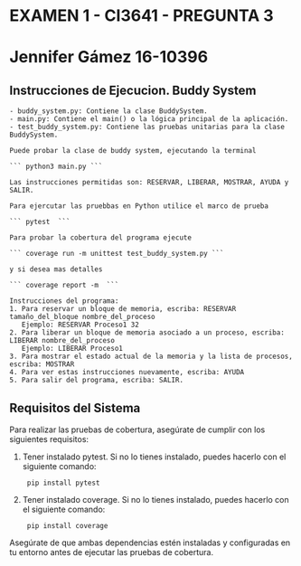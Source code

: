 # EXAMEN 1 - CI3641 - PREGUNTA 3
# Jennifer Gámez 16-10396

## Instrucciones de Ejecucion. Buddy System

    - buddy_system.py: Contiene la clase BuddySystem.
    - main.py: Contiene el main() o la lógica principal de la aplicación.
    - test_buddy_system.py: Contiene las pruebas unitarias para la clase BuddySystem.

    Puede probar la clase de buddy system, ejecutando la terminal

    ``` python3 main.py ```

    Las instrucciones permitidas son: RESERVAR, LIBERAR, MOSTRAR, AYUDA y SALIR.

    Para ejercutar las pruebbas en Python utilice el marco de prueba

    ``` pytest  ```

    Para probar la cobertura del programa ejecute

    ``` coverage run -m unittest test_buddy_system.py ```  

    y si desea mas detalles 

    ``` coverage report -m  ```
    
    Instrucciones del programa:
    1. Para reservar un bloque de memoria, escriba: RESERVAR tamaño_del_bloque nombre_del_proceso
       Ejemplo: RESERVAR Proceso1 32
    2. Para liberar un bloque de memoria asociado a un proceso, escriba: LIBERAR nombre_del_proceso
       Ejemplo: LIBERAR Proceso1
    3. Para mostrar el estado actual de la memoria y la lista de procesos, escriba: MOSTRAR
    4. Para ver estas instrucciones nuevamente, escriba: AYUDA
    5. Para salir del programa, escriba: SALIR.

## Requisitos del Sistema

Para realizar las pruebas de cobertura, asegúrate de cumplir con los siguientes requisitos:

1. Tener instalado pytest. Si no lo tienes instalado, puedes hacerlo con el siguiente comando:

    ``` pip install pytest```

2. Tener instalado coverage. Si no lo tienes instalado, puedes hacerlo con el siguiente comando:

    ``` pip install coverage```

Asegúrate de que ambas dependencias estén instaladas y configuradas en tu entorno antes de ejecutar las pruebas de cobertura.